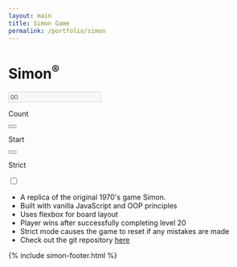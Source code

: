 ```yaml
---
layout: main
title: Simon Game
permalink: /portfolio/simon
---
```


<div class="container" id="simon">
	<div class="game-circle">
		<div class="buttons">
			<div class="green"></div>
			<div class="red"></div>
			<div class="yellow"></div>
			<div class="blue"></div>
		</div>
		<div class="controls-circle">
			<h1>Simon<sup>&reg;</sup></h1>
			<div class="settings">
				<div class="settings-col">
					<input class="level-count" type="text" disabled value="00">
					<p>Count</p>
				</div>
				<div class="settings-col">
					<button class="start"></button>
					<p>Start</p>
				</div>
				<div class="settings-col">
					<div class="strict-light"></div>
					<button class="strict"></button>
					<p>Strict</p>
				</div>
			</div>
			<div class="switch">
			  <input type="checkbox" id="on-off">
			  <label class="slider round" for="on-off"></label>
			</div>
		</div>
	</div>
	<div class="game-description">
		<ul>
			<li><i class="fa fa-angle-right"></i> A replica of the original 1970's game Simon.</li>
			<li><i class="fa fa-angle-right"></i> Built with vanilla JavaScript and OOP principles</li>
			<li><i class="fa fa-angle-right"></i> Uses flexbox for board layout</li>
			<li><i class="fa fa-angle-right"></i> Player wins after successfully completing level 20</li>
			<li><i class="fa fa-angle-right"></i> Strict mode causes the game to reset if any mistakes are made</li>
			<li><i class="fa fa-angle-right"></i> Check out the git repository <a href="https://github.com/amfische/simon" target="_blank">here</a></li>
		</ul>
	</div>
</div>

{% include simon-footer.html %}